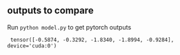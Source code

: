 ## outputs to compare
Run ```python model.py``` to get pytorch outputs
```
 tensor([-0.5874, -0.3292, -1.8340, -1.8994, -0.9284], device='cuda:0')
```